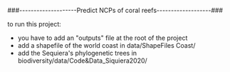 ###--------------------Predict NCPs of coral reefs-------------------###

to run this project:
- you have to add an "outputs" file at the root of the project
- add a shapefile of the world coast in data/ShapeFiles Coast/
- add the Sequiera's phylogenetic trees in biodiversity/data/Code&Data_Siquiera2020/
